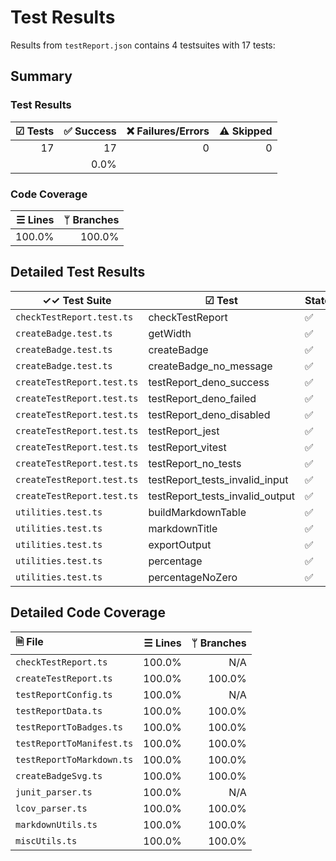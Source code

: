 # Test Results

Results from `testReport.json` contains 4 testsuites with 17 tests:

## Summary

### Test Results

| ☑ Tests | ✅ Success | ❌ Failures/Errors | ⚠️ Skipped |
| ------: | --------: | ----------------: | ---------: |
|      17 |        17 |                 0 |          0 |
|         |      0.0% |                   |            |

### Code Coverage

| ☰ Lines | ᛘ Branches |
| ------: | ---------: |
|  100.0% |     100.0% |

## Detailed Test Results

| ✓✓ Test Suite              | ☑ Test                          | State |
| -------------------------- | ------------------------------- | ----- |
| `checkTestReport.test.ts`  | checkTestReport                 | ✅     |
| `createBadge.test.ts`      | getWidth                        | ✅     |
| `createBadge.test.ts`      | createBadge                     | ✅     |
| `createBadge.test.ts`      | createBadge_no_message          | ✅     |
| `createTestReport.test.ts` | testReport_deno_success         | ✅     |
| `createTestReport.test.ts` | testReport_deno_failed          | ✅     |
| `createTestReport.test.ts` | testReport_deno_disabled        | ✅     |
| `createTestReport.test.ts` | testReport_jest                 | ✅     |
| `createTestReport.test.ts` | testReport_vitest               | ✅     |
| `createTestReport.test.ts` | testReport_no_tests             | ✅     |
| `createTestReport.test.ts` | testReport_tests_invalid_input  | ✅     |
| `createTestReport.test.ts` | testReport_tests_invalid_output | ✅     |
| `utilities.test.ts`        | buildMarkdownTable              | ✅     |
| `utilities.test.ts`        | markdownTitle                   | ✅     |
| `utilities.test.ts`        | exportOutput                    | ✅     |
| `utilities.test.ts`        | percentage                      | ✅     |
| `utilities.test.ts`        | percentageNoZero                | ✅     |

## Detailed Code Coverage

| 🗎 File                   | ☰ Lines | ᛘ Branches |
| :------------------------ | ------: | ---------: |
| `checkTestReport.ts`      |  100.0% |        N/A |
| `createTestReport.ts`     |  100.0% |     100.0% |
| `testReportConfig.ts`     |  100.0% |        N/A |
| `testReportData.ts`       |  100.0% |     100.0% |
| `testReportToBadges.ts`   |  100.0% |     100.0% |
| `testReportToManifest.ts` |  100.0% |     100.0% |
| `testReportToMarkdown.ts` |  100.0% |     100.0% |
| `createBadgeSvg.ts`       |  100.0% |     100.0% |
| `junit_parser.ts`         |  100.0% |        N/A |
| `lcov_parser.ts`          |  100.0% |     100.0% |
| `markdownUtils.ts`        |  100.0% |     100.0% |
| `miscUtils.ts`            |  100.0% |     100.0% |
